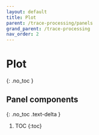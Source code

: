 ```yaml
---
layout: default
title: Plot
parent: /trace-processing/panels
grand_parent: /trace-processing
nav_order: 2
---
```


# Plot
{: .no_toc }

## Panel components
{: .no_toc .text-delta }

1. TOC
{:toc}



